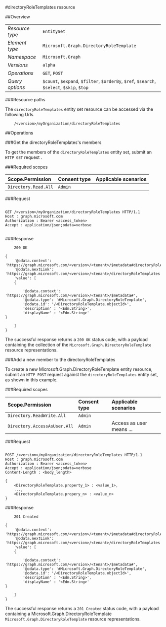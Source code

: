 #directoryRoleTemplates resource

 



##Overview

|  |  | 
| :-- | :-- | 
| _Resource type_ | `EntitySet` | 
| _Element type_ | `Microsoft.Graph.DirectoryRoleTemplate` | 
| _Namespace_ | `Microsoft.Graph` | 
| _Versions_ | `alpha` | 
| _Operations_ | `GET`, `POST` | 
| _Query options_ | `$count`, `$expand`, `$filter`, `$orderBy`, `$ref`, `$search`, `$select`, `$skip`, `$top` | 


###Resource paths

The `directoryRoleTemplates` entity set resource can be accessed via the following Urls. 

```
	/<version>/myOrganization/directoryRoleTemplates
```





##Operations

###Get the directoryRoleTemplates's members

To get the members of the `directoryRoleTemplates` entity set, submit an `HTTP GET` request .  

###Required scopes

| Scope.Permission | Consent type | Applicable scenarios | 
| :-- | :-- | :-- | 
| `Directory.Read.All` | `Admin` |  | 
###Request

```
	
GET /<version>/myOrganization/directoryRoleTemplates HTTP/1.1
Host : graph.microsoft.com
Authorization : Bearer <access_token>
Accept : application/json;odata=verbose


```

###Response

```
	200 OK

{
	'@odata.context': 'https://graph.microsoft.com/<version>/<tenant>/$metadata#directoryRoleTemplates',
	'@odata.nextLink': 'https://graph.microsoft.com/<version>/<tenant>/directoryRoleTemplates',
	'value': [ 
	{

		'@odata.context': 'https://graph.microsoft.com/<version>/<tenant>/$metadata#',
		'@odata.type': '#Microsoft.Graph.DirectoryRoleTemplate',
		'@odata.id': '/<DirectoryRoleTemplate.objectId>',
		'description' : '<Edm.String>',
		'displayName' : '<Edm.String>'
}

	]
}

```

The successful response returns a `200 OK` status code, with a payload containing the collection of the `Microsoft.Graph.DirectoryRoleTemplate` resource representations. 

###Add a new member to the directoryRoleTemplates

To create a new Microsoft.Graph.DirectoryRoleTemplate entity resource, submit an `HTTP POST` request against the `directoryRoleTemplates` entity set, as shown in this example. 

###Required scopes

| Scope.Permission | Consent type | Applicable scenarios | 
| :-- | :-- | :-- | 
| `Directory.ReadWrite.All` | `Admin` |  | 
| `Directory.AccessAsUser.All` | `Admin` | Access as user means ... | 
###Request

```
	
POST /<version>/myOrganization/directoryRoleTemplates HTTP/1.1
Host : graph.microsoft.com
Authorization : Bearer <access_token>
Accept : application/json;odata=verbose
Content-Length : <body_length>

{
	<DirectoryRoleTemplate.property_1> : <value_1>,
	...,
	<DirectoryRoleTemplate.propery_n> : <value_n>
}

```

###Response

```
	201 Created

{
	'@odata.context': 'https://graph.microsoft.com/<version>/<tenant>/$metadata#directoryRoleTemplates',
	'@odata.nextLink': 'https://graph.microsoft.com/<version>/<tenant>/directoryRoleTemplates',
	'value': [ 
	{

		'@odata.context': 'https://graph.microsoft.com/<version>/<tenant>/$metadata#',
		'@odata.type': '#Microsoft.Graph.DirectoryRoleTemplate',
		'@odata.id': '/<DirectoryRoleTemplate.objectId>',
		'description' : '<Edm.String>',
		'displayName' : '<Edm.String>'
}

	]
}

```

The successful response returns a `201 Created` status code, with a payload containing a Microsoft.Graph.DirectoryRoleTemplate `Microsoft.Graph.DirectoryRoleTemplate` resource representations. 



<!-- {
"type": "#page.annotation",
"tocPath": "EntitySet/directoryRoleTemplates",
"tocItems": {
	"EntitySet/directoryRoleTemplates/Overview": "#overview",
	"EntitySet/directoryRoleTemplates/Operations": "#operations"
}
"section": "documentation"
} -->